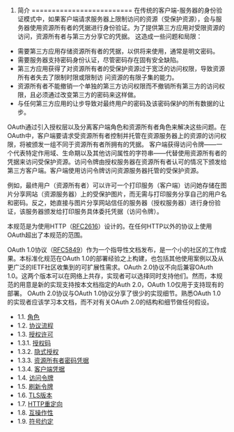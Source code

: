 1. 简介
=========================
在传统的客户端-服务器的身份验证模式中，如果客户端请求服务器上限制访问的资源（受保护资源），会与服务器使用资源所有者的凭据进行身份验证。为了提供第三方应用对受限资源的访问，资源所有者与第三方分享它的凭据。 这造成一些问题和局限：
- 需要第三方应用存储资源所有者的凭据，以供将来使用，通常是明文密码。
- 需要服务器支持密码身份认证，尽管密码存在固有安全缺陷。
- 第三方应用获得了对资源所有者的受保护资源过于宽泛的访问权限，导致资源所有者失去了限制时限或限制访    问资源的有限子集的能力。
- 资源所有者不能撤销一个单独的第三方访问权限而不撤销所有第三方的访问权限，且必须通过改变第三方的密码来这样做。
- 与任何第三方应用的让步导致对最终用户的密码及该密码保护的所有数据的让步。

OAuth通过引入授权层以及分离客户端角色和资源所有者角色来解决这些问题。在OAuth中，客户端要请求受资源所有者控制并托管在资源服务器上的资源的访问权限，将被颁发一组不同于资源所有者所拥有的凭据。
客户端获得访问令牌——一个代表特定作用域、生命期以及其他访问属性的字符串——代替使用资源所有者的凭据来访问受保护资源。访问令牌由授权服务器在资源所有者认可的情况下颁发给第三方客户端。客户端使用访问令牌访问资源服务器托管的受保护资源。

例如，最终用户（资源所有者）可以许可一个打印服务（客户端）访问她存储在图片分享网站（资源服务器）上的受保护图片，而无需与打印服务分享自己的用户名和密码。反之，她直接与图片分享网站信任的服务器（授权服务器）进行身份验证，该服务器颁发给打印服务具体委托凭据（访问令牌）。

本规范是为使用HTTP（[RFC2616][RFC2616]）设计的。在任何HTTP以外的协议上使用OAuth超出了本规范的范围。

OAuth 1.0协议（[RFC5849][RFC5849]）作为一个指导性文档发布，是一个小的社区的工作成果。本标准化规范在OAuth 1.0的部署经验之上构建，也包括其他使用案例以及从更广泛的IETF社区收集到的可扩展性需求。OAuth 2.0协议不向后兼容OAuth 1.0。这两个版本可以在网络上共存，实现者可以选择同时支持他们。然而，本规范的用意是新的实现支持按本文档指定的Auth 2.0，OAuth 1.0仅用于支持现有的部署。 OAuth 2.0协议与OAuth 1.0协议分享了很少的实现细节。熟悉OAuth 1.0的实现者应该学习本文档，而不对有关OAuth 2.0的结构和细节做任何假设。

- 1.1. [角色](1.1.md)
- 1.2. [协议流程](1.2.md)
- 1.3. [授权许可](1.3.md)
- 1.3.1. [授权码](1.3.1.md)
- 1.3.2. [隐式授权](1.3.2.md)
- 1.3.3. [资源所有者密码凭据](1.3.3.md)
- 1.3.4. [客户端凭据](1.3.4.md)
- 1.4. [访问令牌](1.4.md)
- 1.5. [刷新令牌](1.5.md)
- 1.6. [TLS版本](1.6.md)
- 1.7. [HTTP重定向](1.7.md)
- 1.8. [互操作性](1.8.md)
- 1.9. [符号约定](1.9.md)

[RFC2616]: http://tools.ietf.org/html/rfc2616 "HTTP/1.1协议"
[RFC5849]: http://tools.ietf.org/html/rfc5849 "OAuth 1.0协议"